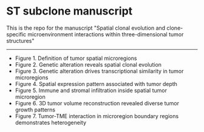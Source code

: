 # ST subclone manuscript
This is the repo for the manuscript "Spatial clonal evolution and clone-specific microenvironment interactions within three-dimensional tumor structures" 

---

* Figure 1. Definition of tumor spatial microregions
* Figure 2. Genetic alteration reveals spatial clonal evolution
* Figure 3. Genetic alteration drives transcriptional similarity in tumor microregions
* Figure 4. Spatial expression pattern associated with tumor depth
* Figure 5. Immune and stromal infiltration inside spatial tumor microregion
* Figure 6. 3D tumor volume reconstruction revealed diverse tumor growth patterns
* Figure 7. Tumor-TME interaction in microregion boundary regions demonstrates heterogeneity
